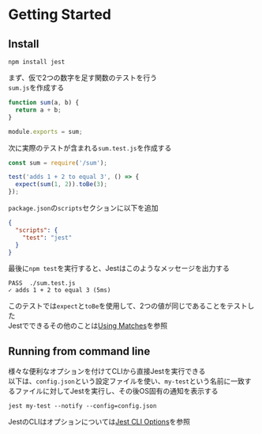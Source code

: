 # Getting Started

## Install

```
npm install jest
```

まず、仮で2つの数字を足す関数のテストを行う  
`sum.js`を作成する

```javascript
function sum(a, b) {
  return a + b;
}

module.exports = sum;
```

次に実際のテストが含まれる`sum.test.js`を作成する

```javascript
const sum = require('/sum');

test('adds 1 + 2 to equal 3', () => {
  expect(sum(1, 2)).toBe(3);
});
```

`package.json`の`scripts`セクションに以下を追加

```json
{
  "scripts": {
    "test": "jest"
  }
}
```

最後に`npm test`を実行すると、Jestはこのようなメッセージを出力する

```
PASS  ./sum.test.js
✓ adds 1 + 2 to equal 3 (5ms)
```

このテストでは`expect`と`toBe`を使用して、2つの値が同じであることをテストした  
Jestでできるその他のことは[Using Matches](https://facebook.github.io/jest/docs/using-matchers.html)を参照

## Running from command line

様々な便利なオプションを付けてCLIから直接Jestを実行できる  
以下は、`config.json`という設定ファイルを使い、`my-test`という名前に一致するファイルに対してJestを実行し、その後OS固有の通知を表示する

```
jest my-test --notify --config=config.json
```

JestのCLIはオプションについては[Jest CLI Options](https://facebook.github.io/jest/docs/cli.html)を参照

